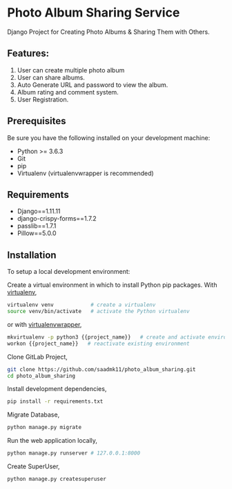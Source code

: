 #  Photo Album Sharing Service

Django Project for Creating Photo Albums & Sharing Them with Others.

## Features:

1. User can create multiple photo album
2. User can share albums.
3. Auto Generate URL and password to view the album.
4. Album rating and comment system.
5. User Registration.


## Prerequisites

Be sure you have the following installed on your development machine:

+ Python >= 3.6.3
+ Git 
+ pip
+ Virtualenv (virtualenvwrapper is recommended)

## Requirements

+ Django==1.11.11
+ django-crispy-forms==1.7.2
+ passlib==1.7.1
+ Pillow==5.0.0

## Installation

To setup a local development environment:

Create a virtual environment in which to install Python pip packages. With [virtualenv](https://pypi.python.org/pypi/virtualenv),
```bash
virtualenv venv            # create a virtualenv
source venv/bin/activate   # activate the Python virtualenv 
```

or with [virtualenvwrapper](http://virtualenvwrapper.readthedocs.org/en/latest/),
```bash
mkvirtualenv -p python3 {{project_name}}   # create and activate environment
workon {{project_name}}   # reactivate existing environment
```

Clone GitLab Project,
```bash
git clone https://github.com/saadmk11/photo_album_sharing.git
cd photo_album_sharing
```

Install development dependencies,
```bash
pip install -r requirements.txt
```

Migrate Database,
```bash
python manage.py migrate
```

Run the web application locally,
```bash
python manage.py runserver # 127.0.0.1:8000
```

Create SuperUser,
```bash
python manage.py createsuperuser
```
